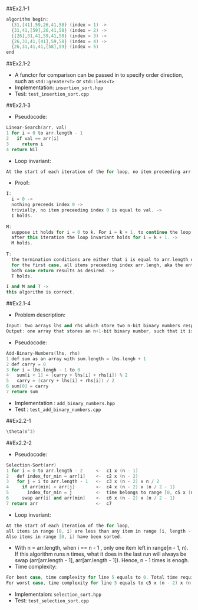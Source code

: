 ##Ex2.1-1
```cpp
algorithm begin:
  {31,[41],59,26,41,58} (index = 1) ->
  {31,41,[59],26,41,58} (index = 2) ->
  {[26],31,41,59,41,58} (index = 3) ->
  {26,31,41,[41],59,58} (index = 4) ->
  {26,31,41,41,[58],59} (index = 5)
end

```
##Ex2.1-2
 * A functor for comparison can be passed in to specify order direction, such as `std::greater<T>` or `std::less<T>`
 * Implementation: `insertion_sort.hpp`
 * Test: `test_insertion_sort.cpp`

##Ex2.1-3
 * Pseudocode:
```cpp
Linear-Search(arr, val)
1 for i = 0 to arr.length - 1
2   if val == arr[i]
3     return i
4 return Nil
```
 * Loop invariant:
```cpp
At the start of each iteration of the for loop, no item preceeding arr[i] is equal to val.
```
 * Proof:
 
```cpp
I: 
  i = 0 -> 
  nothing preceeds index 0 ->
  trivially, no item preceeding index 0 is equal to val. ->
  I holds.
  
M: 
  suppose it holds for i = 0 to k. For i = k + 1, to continue the loop, arr[k + 1] must be unequal to val. ->
  after this iteration the loop invariant holds for i = k + 1. ->
  M holds.
  
T:
  the termination conditions are either that i is equal to arr.length or that the item equal to val is found. ->
  for the first case, all items preceeding index arr.lengh, aka the entire array at this moment, are unequal to val, so Nil is returned; for the second case, the index that points to the value equal to val will be returned. ->
  both case return results as desired. ->
  T holds.

I and M and T -> 
this algorithm is correct.  
```
 
##Ex2.1-4
 * Problem description:
```cpp
Input: two arrays lhs and rhs which store two n-bit binary numbers respectively
Output: one array that stores an n+1-bit binary number, such that it is equal to the sum of lhs and rhs 
```
 * Pseudocode:
```cpp
Add-Binary-Numbers(lhs, rhs)
1 def sum as an array with sum.length = lhs.lengh + 1
2 def carry = 0
3 for i = lhs.lengh - 1 to 0
4   sum[i + 1] = (carry + lhs[i] + rhs[i]) % 2
5   carry = (carry + lhs[i] + rhs[i]) / 2
6 sum[0] = carry
7 return sum
```
* Implementation : `add_binary_numbers.hpp`
* Test : `test_add_binary_numbers.cpp`

##Ex2.2-1
```cpp
\theta(n^3)
```

##Ex2.2-2
 * Pseudocode:
```cpp
Selection-Sort(arr)
1 for i = 0 to arr.length - 2     <-  c1 x (n - 1)
2   def index_for_min = arr[i]    <-  c2 x (n - 2)
3   for j = i to arr.length - 1   <-  c3 x (n - 2) x n / 2
4     if arr[min] > arr[j]        <-  c4 x (n - 2) x (n / 2 - 1)
5       index_for_min = j         <-  time belongs to range [0, c5 x (n - 2) x (n / 2 - 1)]
6     swap arr[i] and arr[min]    <-  c6 x (n - 2) x (n / 2 - 1)  
7 return arr                      <-  c7
```

 * Loop invariant:
```cpp
At the start of each iteration of the for loop, 
all items in range [0, i) are less than any item in range [i, length - 1); 
Also items in range [0, i) have been sorted.
```
 * With n = arr.length, when i == n - 1 , only one item left in range[n - 1, n). If this algorithm runs n times, what it does in the last run will always be swap (arr[arr.length - 1], arr[arr.length - 1]). Hence, n - 1 times is enogh. 
 * Time complexity:
```cpp
For best case, time complexity for line 5 equals to 0. Total time required : \theta(n^2)
For worst case, time complexity for line 5 equals to c5 x (n - 2) x (n / 2 - 1). Total time required : \theta(n^2)
```
 * Implementaion: `selection_sort.hpp`
 * Test: `test_selection_sort.cpp`
